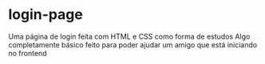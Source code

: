 # login-page
Uma página de login feita com HTML e CSS como forma de estudos
Algo completamente básico feito para poder ajudar um amigo que está iniciando no frontend
